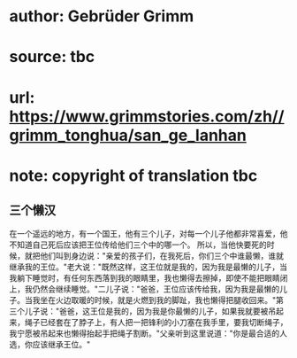 # author: Gebrüder Grimm
# source: tbc
# url: https://www.grimmstories.com/zh//grimm_tonghua/san_ge_lanhan
# note: copyright of translation tbc

## 三个懒汉 

在一个遥远的地方，有一个国王，他有三个儿子，对每一个儿子他都非常喜爱，他不知道自己死后应该把王位传给他们三个中的哪一个。
所以，当他快要死的时候，就把他们叫到身边说："亲爱的孩子们，在我死后，你们三个中谁最懒，谁就继承我的王位。"老大说："既然这样，这王位就是我的，因为我是最懒的儿子，当我躺下睡觉时，有任何东西落到我的眼睛里，我也懒得去擦掉，即使不能把眼睛闭上，我仍然会继续睡觉。"二儿子说："爸爸，王位应该传给我，因为我是最懒的儿子。当我坐在火边取暖的时候，就是火燃到我的脚趾，我也懒得把腿收回来。"第三个儿子说："爸爸，这王位是我的，因为我是你最懒的儿子，如果我就要被吊起来，绳子已经套在了脖子上，有人把一把锋利的小刀塞在我手里，要我切断绳子，我宁愿被吊起来也懒得抬起手把绳子割断。"父亲听到这里说道："你是最合适的人选，你应该继承王位。"
